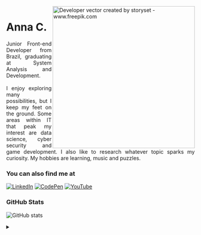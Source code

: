 <img align="right" alt="Developer vector created by storyset - www.freepik.com" height="380" src="https://img.freepik.com/free-vector/research-paper-concept-illustration_114360-8312.jpg?w=740&t=st=1699456661~exp=1699457261~hmac=dd7126fdbcdb354b094d0eac3906f6224f98d7322ac0da966cb7dcb1b401d0f6">

<h1>
  Anna C.
</h1>

<p align="justify">Junior Front-end Developer from Brazil, graduating at System Analysis and Development.
<br>
<br>
 I enjoy exploring many possibilities, but I keep my feet on the ground. Some areas within IT that peak my interest are data science, cyber security and game development. I also like to research whatever topic sparks my curiosity. My hobbies are learning, music and puzzles.</p>
 
<h3 align="left">You can also find me at</h3>

[![LinkedIn](https://img.shields.io/badge/-LinkedIn-000?style=for-the-badge&logo=linkedin&logoColor=FFF&color:FFF)](https://www.linkedin.com/in/lyannacas/)
[![CodePen](https://img.shields.io/badge/Codepen-000000?style=for-the-badge&logo=codepen&logoColor=FFF&color:FFF)](https://codepen.io/lyannacas)
[![YouTube](https://img.shields.io/badge/-YouTube-000?style=for-the-badge&logo=youtube&logoColor=FFF&color:FFF)](https://www.youtube.com/@lyannacas)

<h3 align="left">GitHub Stats</h3>

![GitHub stats](https://github-readme-stats-git-masterrstaa-rickstaa.vercel.app/api?username=lyannacas&hide_title=true&show_icons=true&include_all_commits=false&count_private=true&line_height=25&hide=issues&bg_color=000&title_color=FF00F&text_color=FFF&border_radius=3&border_color=36123c&icon_color=FF00F&theme=jolly)
<br>

<details align="left">
  <summary></summary> 
 
  - Badges by <a href="https://shields.io/">shields.io</a><br>
  - GitHub Stats by <a href="https://github.com/anuraghazra/github-readme-stats">anuraghazra</a>
  - Developer vector created by  <a href="https://storyset.com/work">Work illustrations by Storyset</a>
 
  <div align="right">Made by <a href="https://github.com/lyannacas">Lyannacas</a>.</div>

</details>
